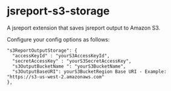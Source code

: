 # jsreport-s3-storage

A jsreport extension that saves jsreport output to Amazon S3.

Configure your config options as follows:

    "s3ReportOutputStorage": {
      "accessKeyId" : "yourS3AccessKeyId",
      "secretAccessKey" : "yourS3SecretAccessKey",
      "s3OutputBucketName ": "yourS3BucketName",
      "s3OutputBaseURI": yourS3BucketRegion Base URI - Example: "https://s3-us-west-2.amazonaws.com"
    },
